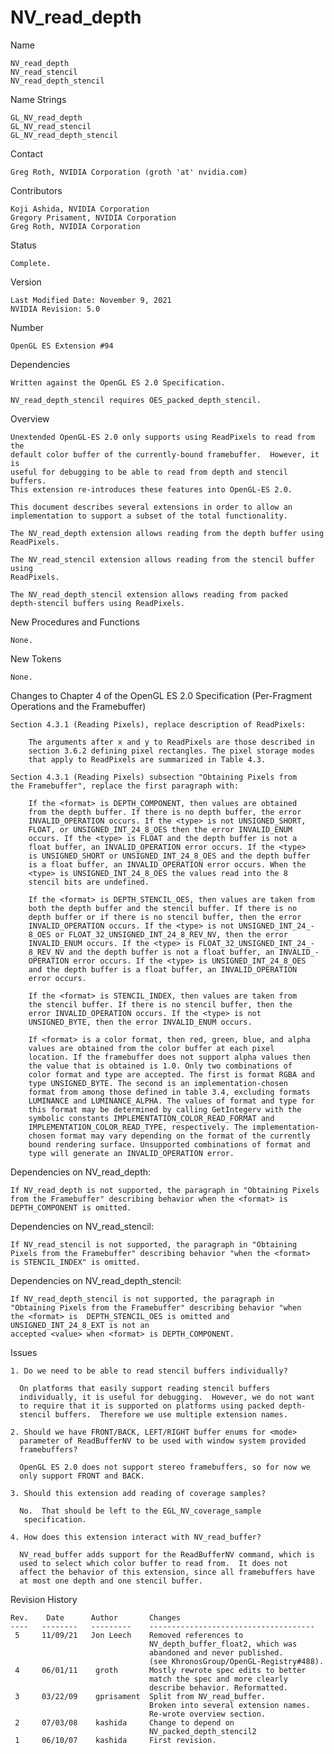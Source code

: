 # NV_read_depth

Name

    NV_read_depth
    NV_read_stencil
    NV_read_depth_stencil

Name Strings

    GL_NV_read_depth
    GL_NV_read_stencil
    GL_NV_read_depth_stencil

Contact

    Greg Roth, NVIDIA Corporation (groth 'at' nvidia.com)

Contributors

    Koji Ashida, NVIDIA Corporation
    Gregory Prisament, NVIDIA Corporation
    Greg Roth, NVIDIA Corporation

Status

    Complete.

Version

    Last Modified Date: November 9, 2021
    NVIDIA Revision: 5.0

Number

    OpenGL ES Extension #94

Dependencies

    Written against the OpenGL ES 2.0 Specification.

    NV_read_depth_stencil requires OES_packed_depth_stencil.

Overview

    Unextended OpenGL-ES 2.0 only supports using ReadPixels to read from the
    default color buffer of the currently-bound framebuffer.  However, it is
    useful for debugging to be able to read from depth and stencil buffers.
    This extension re-introduces these features into OpenGL-ES 2.0.

    This document describes several extensions in order to allow an
    implementation to support a subset of the total functionality.

    The NV_read_depth extension allows reading from the depth buffer using
    ReadPixels.

    The NV_read_stencil extension allows reading from the stencil buffer using
    ReadPixels.

    The NV_read_depth_stencil extension allows reading from packed
    depth-stencil buffers using ReadPixels.


New Procedures and Functions

    None.

New Tokens

    None.

Changes to Chapter 4 of the OpenGL ES 2.0 Specification
(Per-Fragment Operations and the Framebuffer)


    Section 4.3.1 (Reading Pixels), replace description of ReadPixels:

        The arguments after x and y to ReadPixels are those described in
        section 3.6.2 defining pixel rectangles. The pixel storage modes
        that apply to ReadPixels are summarized in Table 4.3.

    Section 4.3.1 (Reading Pixels) subsection "Obtaining Pixels from
    the Framebuffer", replace the first paragraph with:

        If the <format> is DEPTH_COMPONENT, then values are obtained
        from the depth buffer. If there is no depth buffer, the error
        INVALID_OPERATION occurs. If the <type> is not UNSIGNED_SHORT,
        FLOAT, or UNSIGNED_INT_24_8_OES then the error INVALID_ENUM
        occurs. If the <type> is FLOAT and the depth buffer is not a
        float buffer, an INVALID_OPERATION error occurs. If the <type>
        is UNSIGNED_SHORT or UNSIGNED_INT_24_8_OES and the depth buffer
        is a float buffer, an INVALID_OPERATION error occurs. When the
        <type> is UNSIGNED_INT_24_8_OES the values read into the 8
        stencil bits are undefined.

        If the <format> is DEPTH_STENCIL_OES, then values are taken from
        both the depth buffer and the stencil buffer. If there is no
        depth buffer or if there is no stencil buffer, then the error
        INVALID_OPERATION occurs. If the <type> is not UNSIGNED_INT_24_-
        8_OES or FLOAT_32_UNSIGNED_INT_24_8_REV_NV, then the error
        INVALID_ENUM occurs. If the <type> is FLOAT_32_UNSIGNED_INT_24_-
        8_REV_NV and the depth buffer is not a float buffer, an INVALID_-
        OPERATION error occurs. If the <type> is UNSIGNED_INT_24_8_OES
        and the depth buffer is a float buffer, an INVALID_OPERATION
        error occurs.

        If the <format> is STENCIL_INDEX, then values are taken from
        the stencil buffer. If there is no stencil buffer, then the
        error INVALID_OPERATION occurs. If the <type> is not
        UNSIGNED_BYTE, then the error INVALID_ENUM occurs.

        If <format> is a color format, then red, green, blue, and alpha
        values are obtained from the color buffer at each pixel
        location. If the framebuffer does not support alpha values then
        the value that is obtained is 1.0. Only two combinations of
        color format and type are accepted. The first is format RGBA and
        type UNSIGNED_BYTE. The second is an implementation-chosen
        format from among those defined in table 3.4, excluding formats
        LUMINANCE and LUMINANCE_ALPHA. The values of format and type for
        this format may be determined by calling GetIntegerv with the
        symbolic constants IMPLEMENTATION_COLOR_READ_FORMAT and
        IMPLEMENTATION_COLOR_READ_TYPE, respectively. The implementation-
        chosen format may vary depending on the format of the currently
        bound rendering surface. Unsupported combinations of format and
        type will generate an INVALID_OPERATION error.

Dependencies on NV_read_depth:

    If NV_read_depth is not supported, the paragraph in "Obtaining Pixels
    from the Framebuffer" describing behavior when the <format> is
    DEPTH_COMPONENT is omitted.

Dependencies on NV_read_stencil:

    If NV_read_stencil is not supported, the paragraph in "Obtaining
    Pixels from the Framebuffer" describing behavior "when the <format>
    is STENCIL_INDEX" is omitted.

Dependencies on NV_read_depth_stencil:

    If NV_read_depth_stencil is not supported, the paragraph in
    "Obtaining Pixels from the Framebuffer" describing behavior "when
    the <format> is  DEPTH_STENCIL_OES is omitted and UNSIGNED_INT_24_8_EXT is not an
    accepted <value> when <format> is DEPTH_COMPONENT.

Issues

    1. Do we need to be able to read stencil buffers individually?

      On platforms that easily support reading stencil buffers
      individually, it is useful for debugging.  However, we do not want
      to require that it is supported on platforms using packed depth-
      stencil buffers.  Therefore we use multiple extension names.

    2. Should we have FRONT/BACK, LEFT/RIGHT buffer enums for <mode>
      parameter of ReadBufferNV to be used with window system provided
      framebuffers?

      OpenGL ES 2.0 does not support stereo framebuffers, so for now we
      only support FRONT and BACK.

    3. Should this extension add reading of coverage samples?

      No.  That should be left to the EGL_NV_coverage_sample
       specification.

    4. How does this extension interact with NV_read_buffer?

      NV_read_buffer adds support for the ReadBufferNV command, which is
      used to select which color buffer to read from.  It does not
      affect the behavior of this extension, since all framebuffers have
      at most one depth and one stencil buffer.


Revision History

    Rev.    Date      Author       Changes
    ----   --------   ---------    -------------------------------------
     5     11/09/21   Jon Leech    Removed references to
                                   NV_depth_buffer_float2, which was
                                   abandoned and never published.
                                   (see KhronosGroup/OpenGL-Registry#488).
     4     06/01/11    groth       Mostly rewrote spec edits to better
                                   match the spec and more clearly
                                   describe behavior. Reformatted.
     3     03/22/09    gprisament  Split from NV_read_buffer.
                                   Broken into several extension names.
                                   Re-wrote overview section.
     2     07/03/08    kashida     Change to depend on
                                   NV_packed_depth_stencil2
     1     06/10/07    kashida     First revision.

